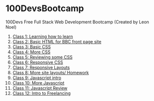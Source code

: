 # 100DevsBootcamp
100Devs Free Full Stack Web Development Bootcamp (Created by Leon Noel)

<ol>
   <li><a href="https://www.coursera.org/learn/learning-how-to-learn">Class 1: Learning how to learn</a></li>
   <li><a href="https://github.com/ArnoldPires/100DevsBootcamp/tree/main/class02-materials/bbc-site">Class 2: Basic HTML for BBC front page site</a></li>
   <li><a href="https://github.com/ArnoldPires/100DevsBootcamp/tree/main/class03-materials">Class 3: Basic CSS</a></li>
   <li><a href="https://github.com/ArnoldPires/100DevsBootcamp/tree/main/class04-materials">Class 4: More CSS</a></li>
   <li><a href="https://github.com/ArnoldPires/100DevsBootcamp/tree/main/class05-materials">Class 5: Reviewing some CSS</a></li>
   <li><a href="https://github.com/ArnoldPires/100DevsBootcamp/tree/main/class06-materials">Class 6: Responsive CSS</a></li>
   <li><a href="https://github.com/ArnoldPires/100DevsBootcamp/tree/main/class07-materials">Class 7: Responsive Layouts</a></li>
   <li><a href="https://github.com/ArnoldPires/100DevsBootcamp/tree/main/class08-materials">Class 8: More site layouts/ Homework</a></li>
   <li><a href="https://github.com/ArnoldPires/100DevsBootcamp/tree/main/class09-materials">Class 9: Javascript intro</a></li>
   <li><a href="https://github.com/ArnoldPires/100DevsBootcamp/tree/main/class10-materials">Class 10: More Javascript</a></li>
   <li><a href="https://github.com/ArnoldPires/100DevsBootcamp/tree/main/class11-materials">Class 11: Javascript Review</a></li>
   <li><a href="https://github.com/ArnoldPires/100DevsBootcamp/tree/main/class12-materials">Class 12: Intro to Freelancing</a></li>
 </ol>
